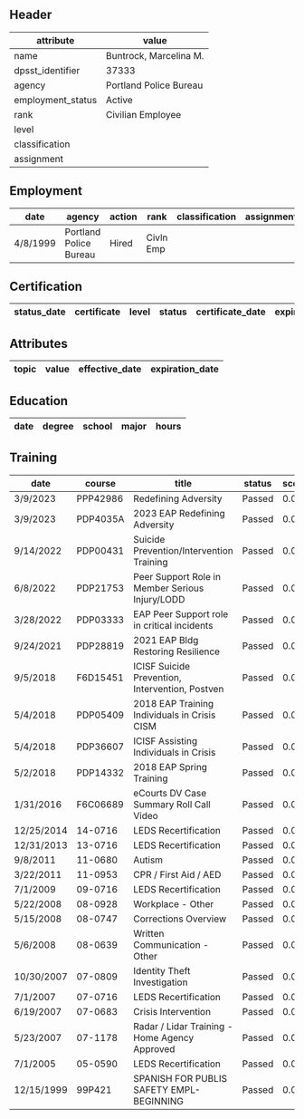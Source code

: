 ## Header
| attribute | value |
| --------- | ----- |
| name | Buntrock, Marcelina M. |
| dpsst_identifier | 37333 |
| agency | Portland Police Bureau |
| employment_status | Active |
| rank | Civilian Employee |
| level |  |
| classification |  |
| assignment |  |
## Employment
| date | agency | action | rank | classification | assignment |
| ---- | ------ | ------ | ---- | -------------- | ---------- |
| 4/8/1999 | Portland Police Bureau | Hired | Civln Emp |  |  |
## Certification
| status_date | certificate | level | status | certificate_date | expiration_date | probation_date |
| ----------- | ----------- | ----- | ------ | ---------------- | --------------- | -------------- |
## Attributes
| topic | value | effective_date | expiration_date |
| ----- | ----- | -------------- | --------------- |
## Education
| date | degree | school | major | hours |
| ---- | ------ | ------ | ----- | ----- |
## Training
| date | course | title | status | score | hours |
| ---- | ------ | ----- | ------ | ----- | ----- |
| 3/9/2023 | PPP42986 | Redefining Adversity | Passed | 0.0 | 8.00 |
| 3/9/2023 | PDP4035A | 2023 EAP Redefining Adversity | Passed | 0.0 | 8.00 |
| 9/14/2022 | PDP00431 | Suicide Prevention/Intervention Training | Passed | 0.0 | 7.00 |
| 6/8/2022 | PDP21753 | Peer Support Role in Member Serious Injury/LODD | Passed | 0.0 | 8.00 |
| 3/28/2022 | PDP03333 | EAP Peer Support role in critical incidents | Passed | 0.0 | 8.00 |
| 9/24/2021 | PDP28819 | 2021 EAP Bldg  Restoring Resilience | Passed | 0.0 | 7.00 |
| 9/5/2018 | F6D15451 | ICISF Suicide Prevention, Intervention,  Postven | Passed | 0.0 | 14.00 |
| 5/4/2018 | PDP05409 | 2018 EAP Training Individuals in Crisis CISM | Passed | 0.0 | 16.00 |
| 5/4/2018 | PDP36607 | ICISF Assisting Individuals in Crisis | Passed | 0.0 | 13.00 |
| 5/2/2018 | PDP14332 | 2018 EAP Spring Training | Passed | 0.0 | 8.00 |
| 1/31/2016 | F6C06689 | eCourts  DV Case Summary Roll Call Video | Passed | 0.0 | 0.25 |
| 12/25/2014 | 14-0716 | LEDS Recertification | Passed | 0.0 | 1.00 |
| 12/31/2013 | 13-0716 | LEDS Recertification | Passed | 0.0 | 1.00 |
| 9/8/2011 | 11-0680 | Autism | Passed | 0.0 | 4.00 |
| 3/22/2011 | 11-0953 | CPR / First Aid / AED | Passed | 0.0 | 4.00 |
| 7/1/2009 | 09-0716 | LEDS Recertification | Passed | 0.0 | 1.00 |
| 5/22/2008 | 08-0928 | Workplace - Other | Passed | 0.0 | 4.00 |
| 5/15/2008 | 08-0747 | Corrections Overview | Passed | 0.0 | 5.50 |
| 5/6/2008 | 08-0639 | Written Communication - Other | Passed | 0.0 | 4.00 |
| 10/30/2007 | 07-0809 | Identity Theft Investigation | Passed | 0.0 | 2.00 |
| 7/1/2007 | 07-0716 | LEDS Recertification | Passed | 0.0 | 2.00 |
| 6/19/2007 | 07-0683 | Crisis Intervention | Passed | 0.0 | 3.00 |
| 5/23/2007 | 07-1178 | Radar / Lidar Training - Home Agency Approved | Passed | 0.0 | 1.50 |
| 7/1/2005 | 05-0590 | LEDS Recertification | Passed | 0.0 | 2.00 |
| 12/15/1999 | 99P421 | SPANISH FOR PUBLIS SAFETY EMPL-BEGINNING | Passed | 0.0 | 30.00 |
